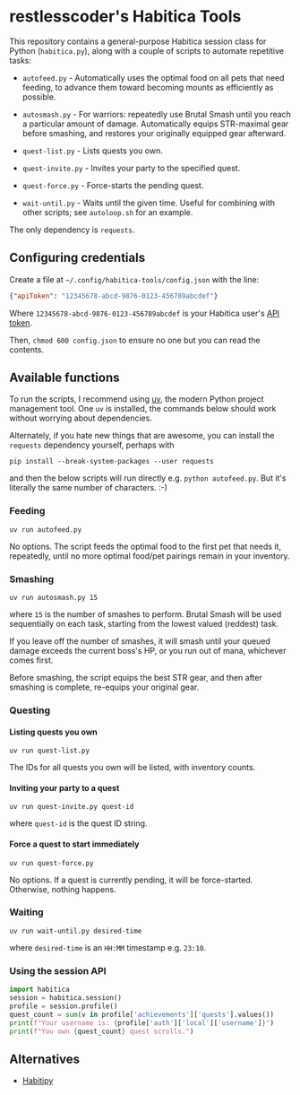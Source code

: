 # restlesscoder's Habitica Tools

This repository contains a general-purpose Habitica session class for Python
(`habitica.py`), along with a couple of scripts to automate repetitive tasks:

* `autofeed.py` - Automatically uses the optimal food on all pets that need
  feeding, to advance them toward becoming mounts as efficiently as possible.

* `autosmash.py` - For warriors: repeatedly use Brutal Smash until you reach
  a particular amount of damage. Automatically equips STR-maximal gear before
  smashing, and restores your originally equipped gear afterward.

* `quest-list.py` - Lists quests you own.

* `quest-invite.py` - Invites your party to the specified quest.

* `quest-force.py` - Force-starts the pending quest.

* `wait-until.py` - Waits until the given time. Useful for
  combining with other scripts; see `autoloop.sh` for an example.

The only dependency is `requests`.

## Configuring credentials

Create a file at `~/.config/habitica-tools/config.json` with the line:

```json
{"apiToken": "12345678-abcd-9876-0123-456789abcdef"}
```

Where `12345678-abcd-9876-0123-456789abcdef` is your Habitica user's
[API token](https://habitica.fandom.com/wiki/API_Options#API_Token).

Then, `chmod 600 config.json` to ensure no one but you can read the contents.

## Available functions

To run the scripts, I recommend using
[uv](https://docs.astral.sh/uv/getting-started/installation/),
the modern Python project management tool. One `uv` is installed,
the commands below should work without worrying about dependencies.

Alternately, if you hate new things that are awesome, you can
install the `requests` dependency yourself, perhaps with
```shell
pip install --break-system-packages --user requests
```
and then the below scripts will run directly e.g. `python autofeed.py`.
But it's literally the same number of characters. :-)

### Feeding

```shell
uv run autofeed.py
```

No options. The script feeds the optimal food to the first pet that needs it,
repeatedly, until no more optimal food/pet pairings remain in your inventory.

### Smashing

```shell
uv run autosmash.py 15
```
where `15` is the number of smashes to perform. Brutal Smash will be used
sequentially on each task, starting from the lowest valued (reddest) task.

If you leave off the number of smashes, it will smash until your queued damage
exceeds the current boss's HP, or you run out of mana, whichever comes first.

Before smashing, the script equips the best STR gear, and then
after smashing is complete, re-equips your original gear.

### Questing

#### Listing quests you own

```shell
uv run quest-list.py
```

The IDs for all quests you own will be listed, with inventory counts.

#### Inviting your party to a quest

```shell
uv run quest-invite.py quest-id
```
where `quest-id` is the quest ID string.

#### Force a quest to start immediately

```shell
uv run quest-force.py
```

No options. If a quest is currently pending, it will be force-started.
Otherwise, nothing happens.

### Waiting

```shell
uv run wait-until.py desired-time
```
where `desired-time` is an `HH:MM` timestamp e.g. `23:10`.

### Using the session API

```python
import habitica
session = habitica.session()
profile = session.profile()
quest_count = sum(v in profile['achievements']['quests'].values())
print(f"Your username is: {profile['auth']['local']['username']}")
print(f"You own {quest_count} quest scrolls.")
```

## Alternatives

* [Habitipy](https://github.com/ASMfreaK/habitipy)
